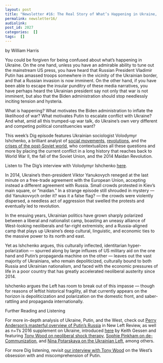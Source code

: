 ```yaml
---
layout: post
title: "Newsletter #16: The Real Story of What’s Happening in Ukraine, with Volodymyr Ishchenko"
permalink: newsletter16/
audiolink: 
post_id: 2027
categories:  []
tags:  []
---
```


by William Harris

You could be forgiven for being confused about what’s happening in Ukraine. On the one hand, unless you have an admirable ability to tune out the mainstream US press, you have heard that Russian President Vladimir Putin has amassed troops somewhere in the vicinity of the Ukrainian border, and that a Russian invasion is now imminent. On the other hand, if you 
have been able to escape the insular punditry of these media narratives, you have perhaps heard the Ukrainian president say not only that war is not imminent, but also that the Biden administration should stop needlessly inciting tension and hysteria.

What is happening? What motivates the Biden administration to inflate the likelihood of war? What motivates Putin to escalate conflict with Ukraine? And what, amid all this trumped-up war talk, do Ukraine’s own very different and competing political constituencies want?

This week’s 
Dig episode features Ukrainian sociologist Volodymyr Ishchenko, a brilliant analyst of 
[social movements](https://lefteast.org/contradictions-post-soviet-ukraine-failure-ukraine-new-left/), 
[revolutions](https://www.ponarseurasia.org/how-maidan-revolutions-reproduce-and-intensify-the-post-soviet-crisis-of-political-representation/), and the 
[crises of the post-Soviet world](https://lefteast.org/ukraine-in-the-vicious-circle-of-the-post-soviet-crisis-of-hegemony/), who contextualizes all these questions and more by placing the current conflict in a long history that reaches back to World War II, the fall of the Soviet Union, and the 2014 Maidan Revolution.

Listen to
The Dig’s interview with Volodymyr Ishchenko
[here](https://www.thedigradio.com/podcast/ukraine-w-volodymyr-ishchenko/).

In 2014, Ukraine’s then-president Viktor Yanukovych reneged at the last minute on a free-trade agreement with the European Union, accepting instead a different agreement with Russia. Small crowds protested in Kiev’s main square, or “maidan.” In a strange episode still shrouded in mystery — did Yanukovvych order it? was it a false flag? — the crowds were violently dispersed, a needless act of aggression that swelled the protests and eventually led to revolution.

In the ensuing years, Ukrainian politics have grown sharply polarized between a liberal and nationalist camp, boasting an uneasy alliance of West-looking neoliberals and far-right extremists; and a Russia-aligned camp that plays up Ukraine’s deep cultural, linguistic, and economic ties to the massive power to its north and east.

Yet as Ishchenko argues, this culturally inflected, identitarian hyper-polarization — spurred along by large influxes of US military aid on the one hand and Putin’s propaganda machine on the other — leaves out the vast majority of Ukrainians, who remain depoliticized, culturally bound to both Russia and Ukrainian nationalism, and faced with the economic pressures of life in a poor country that has greatly accelerated neoliberal austerity since 2014.

Ishchenko argues the Left has room to break out of this impasse — though for reasons of leftist historical fragility, all that currently appears on the horizon is depoliticization and polarization on the domestic front, and saber-rattling and propaganda internationally.

Further Reading and Listening

For more in-depth analysis of Ukraine, Putin, and the West, check out 
[Perry Anderson’s masterful overview of Putin’s Russia](https://newleftreview.org/issues/ii94/articles/perry-anderson-incommensurate-russia) in 
New Left Review, as well as 
n+1’s 2016 supplement on Ukraine, introduced 
[here](https://www.nplusonemag.com/issue-24/ukraine-supplement/introduction-3/) by Keith Gessen and featuring 
[Tony Wood on neoliberal shock therapy](https://www.nplusonemag.com/issue-24/ukraine-supplement/states-of-shock/), 
[Sophie Pinkham on de-Communization](https://www.nplusonemag.com/issue-24/ukraine-supplement/leninopad/), and 
[Nina Potarskaya on the Ukrainian Left](https://www.nplusonemag.com/issue-24/ukraine-supplement/maidan-and-after/), among others.

For more 
Dig listening, revisit 
[our interview with Tony Wood](https://www.thedigradio.com/podcast/russia-beyond-putin-with-tony-wood/) on the West’s obsession with and miscomprehension of Putin.
